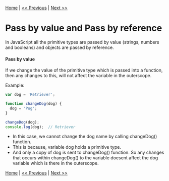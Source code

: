 [Home](../README.md) | [<< Previous](compilations-vs-polyfilling.md) | [Next >>](rest-operators.md)



# Pass by value and Pass by reference

In JavaScript all the primitive types are passed by value (strings, numbers and booleans) and objects are passed by reference.

#### Pass by value
If we change the value of the primitive type which is passed into a function, then any changes to this, will not affect the variable in the outerscope.

Example:
```js
var dog = 'Retriever';

function changeDog(dog) {
  dog = 'Pug';
}

changeDog(dog);
console.log(dog);  // Retriever
```

* In this case, we cannot change the dog name by calling changeDog() function.
* This is because, variable dog holds a primitive type.
* And only a copy of dog is sent to changeDog() function. So any changes that occurs within changeDog() to the variable doesent affect the dog variable which is there in the outerscope.



[Home](../README.md) | [<< Previous](compilations-vs-polyfilling.md) | [Next >>](rest-operators.md)
